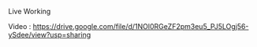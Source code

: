 Live Working 

Video : https://drive.google.com/file/d/1NOl0RGeZF2pm3eu5_PJ5LOgj56-ySdee/view?usp=sharing

